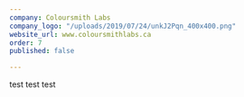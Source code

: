 ```yaml
---
company: Coloursmith Labs
company_logo: "/uploads/2019/07/24/unkJ2Pqn_400x400.png"
website_url: www.coloursmithlabs.ca
order: 7
published: false

---
```

test test test 